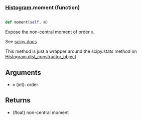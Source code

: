 ### [Histogram](Histogram.md).moment (function)


```py

def moment(self, m)

```



Expose the non-central moment of order `m`.

See [scipy docs](https://docs.scipy.org/doc/scipy/reference/generated/scipy.stats.rv_continuous.moment.html)

This method is just a wrapper around the scipy.stats method on
[Histogram.dist_constructor_object](Histogram.dist_constructor_object.md).

Arguments
----------
* `m` (int): order

Returns
---------
* (float) non-central moment

